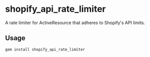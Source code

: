# shopify_api_rate_limiter
A rate limiter for ActiveResource that adheres to Shopify's API limits. 

## Usage
```
gem install shopify_api_rate_limiter
```
